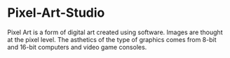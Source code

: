 # Pixel-Art-Studio
Pixel Art is a form of digital art created using software. Images are thought at the pixel level. The asthetics of the type of graphics comes from 8-bit and 16-bit computers and video game consoles. 
